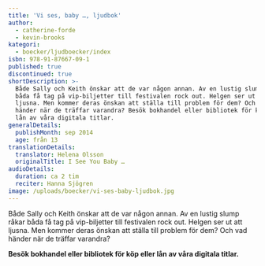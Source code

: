 ```yaml
---
title: 'Vi ses, baby …, ljudbok'
author:
  - catherine-forde
  - kevin-brooks
kategori:
  - boecker/ljudboecker/index
isbn: 978-91-87667-09-1
published: true
discontinued: true
shortDescription: >-
  Både Sally och Keith önskar att de var någon annan. Av en lustig slump råkar
  båda få tag på vip-biljetter till festivalen rock out. Helgen ser ut att
  ljusna. Men kommer deras önskan att ställa till problem för dem? Och vad
  händer när de träffar varandra? Besök bokhandel eller bibliotek för köp eller
  lån av våra digitala titlar.
generalDetails:
  publishMonth: sep 2014
  age: från 13
translationDetails:
  translator: Helena Olsson
  originalTitle: I See You Baby …
audioDetails:
  duration: ca 2 tim
  reciter: Hanna Sjögren
image: /uploads/boecker/vi-ses-baby-ljudbok.jpg
---
```

Både Sally och Keith önskar att de var någon annan. Av en lustig slump råkar båda få tag på vip-biljetter till festivalen rock out. Helgen ser ut att ljusna. Men kommer deras önskan att ställa till problem för dem? Och vad händer när de träffar varandra?

**Besök bokhandel eller bibliotek för köp eller lån av våra digitala titlar.**
